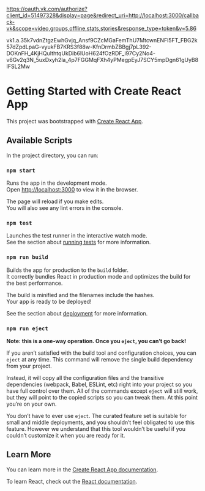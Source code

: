 https://oauth.vk.com/authorize?client_id=51497328&display=page&redirect_uri=http://localhost:3000/callback-vk&scope=video,groups,offline,stats,stories&response_type=token&v=5.86

vk1.a.35k7vdnZtgzEwhGvjq_Ansf9CZcMGaFemThU7MtcwnENFl5FT_FBG2k57dZpdLpaG-vyukFB7KRS3f88w-KfnDrmbZBBgj7pL392-DOKnFH_4KjHQuIthtqUkDib6lUoH624fOzRDF_i97Cy2No4-v6Gv2q3N_5uxDxyh2la_4p7FGGMqFXh4yPMegpEyJ7SCY5mpDgn61gUyB8IFSL2Mw



# Getting Started with Create React App

This project was bootstrapped with [Create React App](https://github.com/facebook/create-react-app).

## Available Scripts

In the project directory, you can run:

### `npm start`

Runs the app in the development mode.\
Open [http://localhost:3000](http://localhost:3000) to view it in the browser.

The page will reload if you make edits.\
You will also see any lint errors in the console.

### `npm test`

Launches the test runner in the interactive watch mode.\
See the section about [running tests](https://facebook.github.io/create-react-app/docs/running-tests) for more information.

### `npm run build`

Builds the app for production to the `build` folder.\
It correctly bundles React in production mode and optimizes the build for the best performance.

The build is minified and the filenames include the hashes.\
Your app is ready to be deployed!

See the section about [deployment](https://facebook.github.io/create-react-app/docs/deployment) for more information.

### `npm run eject`

**Note: this is a one-way operation. Once you `eject`, you can’t go back!**

If you aren’t satisfied with the build tool and configuration choices, you can `eject` at any time. This command will remove the single build dependency from your project.

Instead, it will copy all the configuration files and the transitive dependencies (webpack, Babel, ESLint, etc) right into your project so you have full control over them. All of the commands except `eject` will still work, but they will point to the copied scripts so you can tweak them. At this point you’re on your own.

You don’t have to ever use `eject`. The curated feature set is suitable for small and middle deployments, and you shouldn’t feel obligated to use this feature. However we understand that this tool wouldn’t be useful if you couldn’t customize it when you are ready for it.

## Learn More

You can learn more in the [Create React App documentation](https://facebook.github.io/create-react-app/docs/getting-started).

To learn React, check out the [React documentation](https://reactjs.org/).
